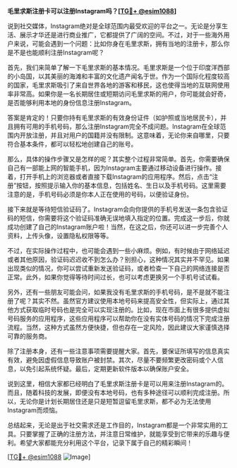 **毛里求斯注册卡可以注册Instagram吗？[[TG💪+ @esim1088](https://t.me/s/esim1088)]**

说到社交媒体，Instagram绝对是全球范围内最受欢迎的平台之一。无论是分享生活、展示才华还是进行商业推广，它都提供了广阔的空间。不过，对于一些海外用户来说，可能会遇到一个问题：比如你身在毛里求斯，拥有当地的注册卡，那么你是不是也能顺利注册Instagram呢？

首先，我们来简单了解一下毛里求斯的基本情况。毛里求斯是一个位于印度洋西部的小岛国，以其美丽的海滩和丰富的文化遗产闻名于世。作为一个国际化程度较高的国家，毛里求斯吸引了来自世界各地的游客和移民，这也使得当地的互联网使用率非常高。如果你是一名长期居住或短期访问毛里求斯的用户，你可能就会好奇，是否能够利用本地的身份信息注册Instagram。

答案是肯定的！只要你持有毛里求斯的有效身份证件（如护照或当地居民卡），并且拥有可用的手机号码，那么注册Instagram完全不成问题。Instagram在全球范围内开放注册，并且对用户的国籍并没有限制。这意味着，无论你来自哪里，只要符合基本条件，都可以轻松地创建自己的账号。

那么，具体的操作步骤又是怎样的呢？其实整个过程非常简单。首先，你需要确保自己有一部能上网的智能手机，因为Instagram主要通过移动设备进行操作。接着，打开手机上的浏览器或者直接下载Instagram的应用程序。然后，点击“注册”按钮，按照提示输入你的基本信息，包括姓名、生日以及手机号码。这里需要注意的是，手机号码必须是你本人正在使用的号码，以便验证身份。

接下来就是等待短信验证码了。Instagram会向你提供的手机号发送一条包含验证码的短信，你需要将这个验证码准确无误地填入指定的位置。完成这一步后，你就成功创建了自己的Instagram账户啦！当然，在这之后，你还可以进一步完善个人资料，上传头像，设置隐私权限等等。

不过，在实际操作过程中，也可能会遇到一些小麻烦。例如，有时候由于网络延迟或者其他原因，验证码迟迟收不到怎么办？别担心，这种情况其实并不罕见。如果出现类似的情况，你可以尝试重新发送验证码，或者检查一下自己的网络连接是否正常。此外，如果你觉得等待时间过长，也可以考虑更换另一个手机号试试看。

另外，还有一些朋友可能会问，如果我没有毛里求斯的手机号码，是不是就不能注册了呢？其实不然。虽然官方建议使用本地号码来提高安全性，但实际上，通过其他方式获取临时号码也是完全可以实现注册的。比如，现在市面上有很多提供虚拟号码服务的应用程序，这些应用程序可以帮助你在没有实体号码的情况下完成注册流程。当然，这种方式虽然方便快捷，但也存在一定风险，因此建议大家谨慎选择可靠的服务商。

除了注册本身，还有一些注意事项需要提醒大家。首先，要保证所填写的信息真实有效，避免因虚假信息导致账户被封禁。其次，尽量不要频繁更改密码或个人信息，以免引起系统怀疑。最后，定期更新软件版本以确保账户安全。

说到这里，相信大家都已经明白了毛里求斯注册卡是可以用来注册Instagram的。而且，随着科技的发展，即便没有本地号码，也有多种途径可以顺利完成注册。所以，无论你是计划长期居住还是只是短暂逗留毛里求斯，都不必为无法使用Instagram而烦恼。

总结起来，无论是出于社交需求还是工作目的，Instagram都是一个非常实用的工具。只要掌握了正确的注册方法，并注意日常维护，就能享受到它带来的乐趣与便利。希望大家都能充分利用这个平台，记录下属于自己的精彩瞬间！

[[TG💪+ @esim1088](https://t.me/s/esim1088) ![Image](https://i.postimg.cc/4NQfJmqS/Snipaste-2025-05-13-00-14-12.png)]
